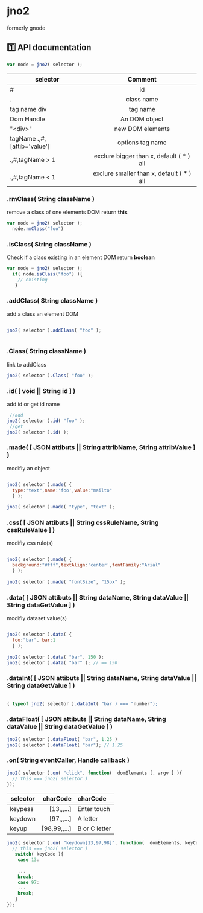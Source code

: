 # jno2
formerly gnode

## :one: API documentation

```javascript
var node = jno2( selector );
```
| selector       | Comment     |
| ------------- |:-------------:|
| #      | id  |
| .      | class name     | 
| tag name div| tag name     |
| Dom Handle | An DOM object |
| "\<div\>" | new DOM elements |
| tagName .,#,[attib='value'] | options tag name |
| .,#,tagName > 1 | exclure bigger than x, default ( * ) all |
| .,#,tagName < 1 | exclure  smaller than x, default ( * ) all |

### .rmClass( String className )
remove a class of one elements DOM return **this**
```javascript
var node = jno2( selector );
  node.rmClass("foo")
```

### .isClass( String className )
Check if a class existing in an element DOM return **boolean**
```javascript
var node = jno2( selector );
  if( node.isClass("foo") ){
    // existing
   }
```
### .addClass( String className )
add a class an element DOM
```javascript

jno2( selector ).addClass( "foo" );
  
```

### .Class( String className )
link to addClass
```javascript
jno2( selector ).Class( "foo" );
```

### .id( [ void ||   String id ] )
add id or get id name
```javascript
 //add
jno2( selector ).id( "foo" );
 //get
jno2( selector ).id( );
```
### .made( [ JSON attibuts || String attribName, String attribValue ] )
modifiy an object
```javascript

jno2( selector ).made( { 
  type:"text",name:'foo',value:"mailto"
  } );
 
jno2( selector ).made( "type", "text" );
```
### .css( [ JSON attibuts || String cssRuleName, String cssRuleValue ] )
modifiy css rule(s)
```javascript

jno2( selector ).made( { 
  background:"#fff",textAlign:'center',fontFamily:"Arial"
  } );
 
jno2( selector ).made( "fontSize", "15px" );
```

### .data( [  JSON attibuts || String dataName, String dataValue || String dataGetValue ] )
modifiy dataset value(s)
```javascript

jno2( selector ).data( { 
  foo:"bar", bar:1
  } );
 
jno2( selector ).data( "bar", 150 );
jno2( selector ).data( "bar" ); // == 150
```
### .dataInt( [  JSON attibuts || String dataName, String dataValue || String dataGetValue ] )
```javascript
 
( typeof jno2( selector ).dataInt( "bar ) === "number");
```

### .dataFloat( [  JSON attibuts || String dataName, String dataValue || String dataGetValue ] )
```javascript
jno2( selector ).dataFloat( "bar", 1.25 )
jno2( selector ).dataFloat( "bar"); // 1.25
```

### .on( String eventCaller, Handle callback )
```javascript
jno2( selector ).on( "click", function(  domElements [, argv ] ){
  // this === jno2( selector )
});
```

| selector       | charCode     | charCode     |
| ------------- |-------------:|:-------------|
| keypess      | [13,,,...]  | Enter touch |
| keydown      |  [97,,,...]       |  A letter  |
| keyup |  [98,99,,...]       | B or C letter |

```javascript
jno2( selector ).on( "keydown[13,97,98]", function(  domElements, keyCode, targetValue ){
  // this === jno2( selector )
   switch( keyCode ){
    case 13:
    
    ...
    break;
    case 97:
    ...
    break;
   }
});
```
